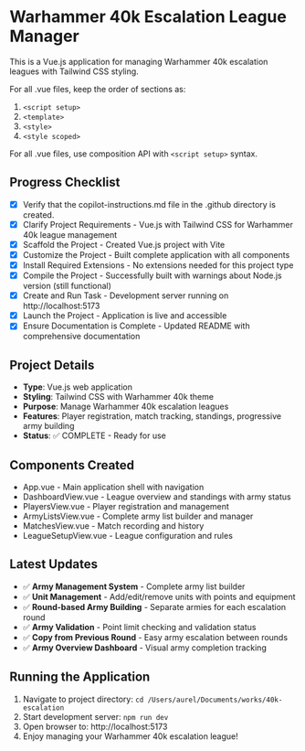 # Warhammer 40k Escalation League Manager

This is a Vue.js application for managing Warhammer 40k escalation leagues with Tailwind CSS styling.

For all .vue files, keep the order of sections as:
1. `<script setup>`
2. `<template>`
3. `<style>`
4. `<style scoped>`

For all .vue files, use composition API with `<script setup>` syntax.

## Progress Checklist

- [x] Verify that the copilot-instructions.md file in the .github directory is created.
- [x] Clarify Project Requirements - Vue.js with Tailwind CSS for Warhammer 40k league management
- [x] Scaffold the Project - Created Vue.js project with Vite
- [x] Customize the Project - Built complete application with all components
- [x] Install Required Extensions - No extensions needed for this project type
- [x] Compile the Project - Successfully built with warnings about Node.js version (still functional)
- [x] Create and Run Task - Development server running on http://localhost:5173
- [x] Launch the Project - Application is live and accessible
- [x] Ensure Documentation is Complete - Updated README with comprehensive documentation

## Project Details
- **Type**: Vue.js web application
- **Styling**: Tailwind CSS with Warhammer 40k theme
- **Purpose**: Manage Warhammer 40k escalation leagues
- **Features**: Player registration, match tracking, standings, progressive army building
- **Status**: ✅ COMPLETE - Ready for use

## Components Created
- App.vue - Main application shell with navigation
- DashboardView.vue - League overview and standings with army status
- PlayersView.vue - Player registration and management  
- ArmyListsView.vue - Complete army list builder and manager
- MatchesView.vue - Match recording and history
- LeagueSetupView.vue - League configuration and rules

## Latest Updates
- ✅ **Army Management System** - Complete army list builder
- ✅ **Unit Management** - Add/edit/remove units with points and equipment
- ✅ **Round-based Army Building** - Separate armies for each escalation round
- ✅ **Army Validation** - Point limit checking and validation status
- ✅ **Copy from Previous Round** - Easy army escalation between rounds
- ✅ **Army Overview Dashboard** - Visual army completion tracking

## Running the Application
1. Navigate to project directory: `cd /Users/aurel/Documents/works/40k-escalation`
2. Start development server: `npm run dev`
3. Open browser to: http://localhost:5173
4. Enjoy managing your Warhammer 40k escalation league!